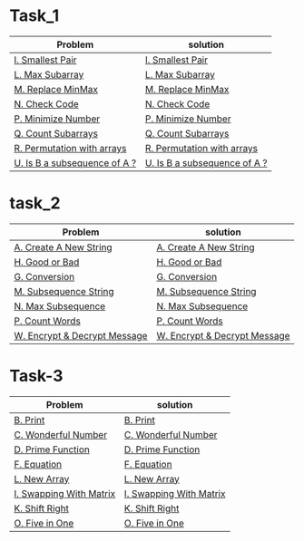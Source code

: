 # Task_1
| Problem                                           |                             solution                                            |
|---------------------------------------------------|---------------------------------------------------------------------------------|
|[I. Smallest Pair](https://codeforces.com/group/MWSDmqGsZm/contest/219774/problem/I)    | [I. Smallest Pair](IEEE-CS-Rookies-2024/Task-1/smallestPair)   |
| [L. Max Subarray](https://codeforces.com/group/MWSDmqGsZm/contest/219774/problem/L)      | [L. Max Subarray](IEEE-CS-Rookies-2024/Task-1/MaxSubarray)  |
| [M. Replace MinMax](https://codeforces.com/group/MWSDmqGsZm/contest/219774/problem/M)      | [M. Replace MinMax](IEEE-CS-Rookies-2024/Task-1/ReplaceMinMax)  |
|[N. Check Code](https://codeforces.com/group/MWSDmqGsZm/contest/219774/problem/N)      |[N. Check Code](IEEE-CS-Rookies-2024/Task-1/checkcode)|
|[P. Minimize Number](https://codeforces.com/group/MWSDmqGsZm/contest/219774/problem/P)|[P. Minimize Number](IEEE-CS-Rookies-2024/Task-1/MinimizeNumber)|
|[Q. Count Subarrays](https://codeforces.com/group/MWSDmqGsZm/contest/219774/problem/Q)|[Q. Count Subarrays](IEEE-CS-Rookies-2024/Task-1/CountSubarrays)|
|[R. Permutation with arrays](https://codeforces.com/group/MWSDmqGsZm/contest/219774/problem/R)|[R. Permutation with arrays](IEEE-CS-Rookies-2024/Task-1/Permutationwitharrays)|
|[U. Is B a subsequence of A ?](https://codeforces.com/group/MWSDmqGsZm/contest/219774/problem/U)|[U. Is B a subsequence of A ?](IEEE-CS-Rookies-2024/Task-1/IsBasubsequenceofA)|


# task_2
| Problem                                           |                             solution                                            |
|---------------------------------------------------|---------------------------------------------------------------------------------|
|[A. Create A New String](https://codeforces.com/group/MWSDmqGsZm/contest/219856/problem/A)|[A. Create A New String](Task_2/CreateANewString)|
|[H. Good or Bad]()|[H. Good or Bad](Task_2/GoodorBad)|
|[G. Conversion](https://codeforces.com/group/MWSDmqGsZm/contest/219856/problem/G)|[G. Conversion](Task_2/Conversion)|
|[M. Subsequence String](https://codeforces.com/group/MWSDmqGsZm/contest/219856/problem/M)|[M. Subsequence String](Task_2/Conversion)|
|[N. Max Subsequence](https://codeforces.com/group/MWSDmqGsZm/contest/219856/problem/N)|[N. Max Subsequence](Task_2/MaxSubsequence)|
|[P. Count Words](https://codeforces.com/group/MWSDmqGsZm/contest/219856/problem/P)|[P. Count Words](Task_2/CountWords)|
|[W. Encrypt & Decrypt Message](https://codeforces.com/group/MWSDmqGsZm/contest/219856/problem/W)|[W. Encrypt & Decrypt Message](Task_2/EncryptandDecryptMessage)|


# Task-3
| Problem                                           |                             solution                                            |
|---------------------------------------------------|---------------------------------------------------------------------------------| 
|[B. Print](https://codeforces.com/group/MWSDmqGsZm/contest/223205/problem/B)|[B. Print](task_3/Print)|
|[C. Wonderful Number](https://codeforces.com/group/MWSDmqGsZm/contest/223205/problem/C)|[C. Wonderful Number](task_3/WonderfulNumber)|
|[D. Prime Function](https://codeforces.com/group/MWSDmqGsZm/contest/223205/problem/D)|[D. Prime Function](task_3/PrimeFunction)|
|[F. Equation](https://codeforces.com/group/MWSDmqGsZm/contest/223205/problem/F)|[F. Equation](task_3/Equation)|
|[L. New Array](https://codeforces.com/group/MWSDmqGsZm/contest/223205/problem/L)|[L. New Array](task_3/NewArray)|
|[I. Swapping With Matrix](https://codeforces.com/group/MWSDmqGsZm/contest/223205/problem/I)|[I. Swapping With Matrix](task_3/SwappingWithMatrix)|
|[K. Shift Right](https://codeforces.com/group/MWSDmqGsZm/contest/223205/problem/K)|[K. Shift Right](task_3/ShiftRight)|
|[O. Five in One](https://codeforces.com/group/MWSDmqGsZm/contest/223205/problem/O)|[O. Five in One](task_3/FiveinOne)|























